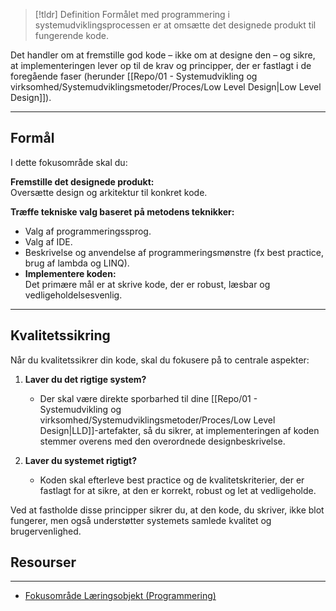 >[!tldr] Definition
Formålet med programmering i systemudviklingsprocessen er at omsætte det designede produkt til fungerende kode. 
>
Det handler om at fremstille god kode – ikke om at designe den – og sikre, at implementeringen lever op til de krav og principper, der er fastlagt i de foregående faser (herunder [[Repo/01 - Systemudvikling og virksomhed/Systemudviklingsmetoder/Proces/Low Level Design|Low Level Design]]).

---

## Formål

I dette fokusområde skal du:

**Fremstille det designede produkt:**  
Oversætte design og arkitektur til konkret kode.

**Træffe tekniske valg baseret på metodens teknikker:**  
- Valg af programmeringssprog.
- Valg af IDE.
- Beskrivelse og anvendelse af programmeringsmønstre (fx best practice, brug af lambda og LINQ).
- **Implementere koden:**  
  Det primære mål er at skrive kode, der er robust, læsbar og vedligeholdelsesvenlig.

---

## Kvalitetssikring

Når du kvalitetssikrer din kode, skal du fokusere på to centrale aspekter:

1. **Laver du det rigtige system?**  
   - Der skal være direkte sporbarhed til dine [[Repo/01 - Systemudvikling og virksomhed/Systemudviklingsmetoder/Proces/Low Level Design|LLD]]-artefakter, så du sikrer, at implementeringen af koden stemmer overens med den overordnede designbeskrivelse.

2. **Laver du systemet rigtigt?**  
   - Koden skal efterleve best practice og de kvalitetskriterier, der er fastlagt for at sikre, at den er korrekt, robust og let at vedligeholde.

Ved at fastholde disse principper sikrer du, at den kode, du skriver, ikke blot fungerer, men også understøtter systemets samlede kvalitet og brugervenlighed.

## Resourser
---
- [Fokusområde Læringsobjekt (Programmering)](https://rise.articulate.com/share/C9x7c641Qf8pDgT76Nqqy6ykP99dRgRJ#/lessons/e5dM93ROlHtUk7niploiY7KgolMltCHs)